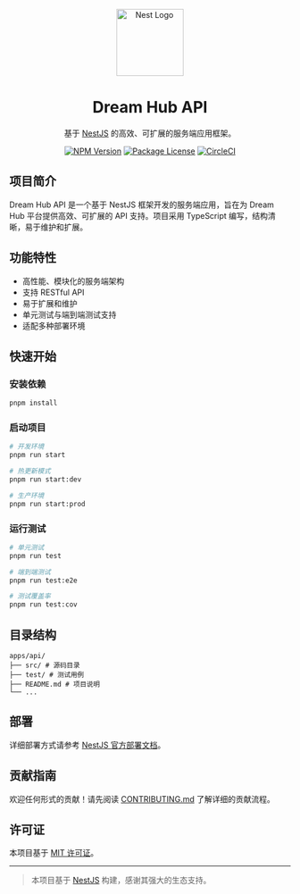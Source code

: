 <p align="center">
  <a href="http://nestjs.com/" target="blank"><img src="https://nestjs.com/img/logo-small.svg" width="120" alt="Nest Logo" /></a>
</p>

<h1 align="center">Dream Hub API</h1>

<p align="center">
  基于 <a href="http://nestjs.com/" target="_blank">NestJS</a> 的高效、可扩展的服务端应用框架。
</p>

<p align="center">
  <a href="https://www.npmjs.com/~nestjscore" target="_blank"><img src="https://img.shields.io/npm/v/@nestjs/core.svg" alt="NPM Version" /></a>
  <a href="https://www.npmjs.com/~nestjscore" target="_blank"><img src="https://img.shields.io/npm/l/@nestjs/core.svg" alt="Package License" /></a>
  <a href="https://circleci.com/gh/nestjs/nest" target="_blank"><img src="https://img.shields.io/circleci/build/github/nestjs/nest/master" alt="CircleCI" /></a>
</p>

## 项目简介

Dream Hub API 是一个基于 NestJS 框架开发的服务端应用，旨在为 Dream Hub 平台提供高效、可扩展的 API 支持。项目采用 TypeScript 编写，结构清晰，易于维护和扩展。

## 功能特性

- 高性能、模块化的服务端架构
- 支持 RESTful API
- 易于扩展和维护
- 单元测试与端到端测试支持
- 适配多种部署环境

## 快速开始

### 安装依赖

```bash
pnpm install
```

### 启动项目

```bash
# 开发环境
pnpm run start

# 热更新模式
pnpm run start:dev

# 生产环境
pnpm run start:prod
```

### 运行测试

```bash
# 单元测试
pnpm run test

# 端到端测试
pnpm run test:e2e

# 测试覆盖率
pnpm run test:cov
```

## 目录结构

```
apps/api/
├── src/ # 源码目录
├── test/ # 测试用例
├── README.md # 项目说明
└── ...
```

## 部署

详细部署方式请参考 [NestJS 官方部署文档](https://docs.nestjs.com/deployment)。

## 贡献指南

欢迎任何形式的贡献！请先阅读 [CONTRIBUTING.md](./CONTRIBUTING.md) 了解详细的贡献流程。

## 许可证

本项目基于 [MIT 许可证](https://github.com/nestjs/nest/blob/master/LICENSE)。

<!-- ## 联系方式

- 作者：你的名字（可选）
- 邮箱：你的邮箱（可选）
- 项目主页：[https://your-project-homepage.com](https://your-project-homepage.com)（可选） -->

---

> 本项目基于 [NestJS](https://nestjs.com/) 构建，感谢其强大的生态支持。
